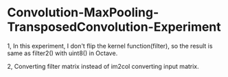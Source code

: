 # Convolution-MaxPooling-TransposedConvolution-Experiment

1, In this experiment, I don't flip the kernel function(filter), so the result is same as filter2() with uint8() in Octave.

2, Converting filter matrix instead of im2col converting input matrix.
